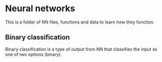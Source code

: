 # Neural networks

This is a folder of NN files, functions and data to learn how they function.

## Binary classification

Binary classification is a type of output from NN that classifies the input as one of two options (binary).
